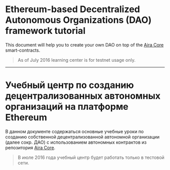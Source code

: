 # Ethereum-based Decentralized Autonomous Organizations (DAO) framework tutorial

This document will help you to create your own DAO on top of the [Aira Core](https://github.com/airalab/core) smart-contracts.

> As of July 2016 learning center is for testnet usage only.

---

# Учебный центр по созданию децентрализованных автономных организаций на платформе Ethereum

В данном документе содержаться основные учебные уроки по созданию собственной децентрализованной автономной организации (далее сокр. ДАО) с использованием автономных контрактов из репозитория [Aira Core](https://github.com/airalab/core).

> В июле 2016 года учебный центр будет работать только в тестовой сети.
